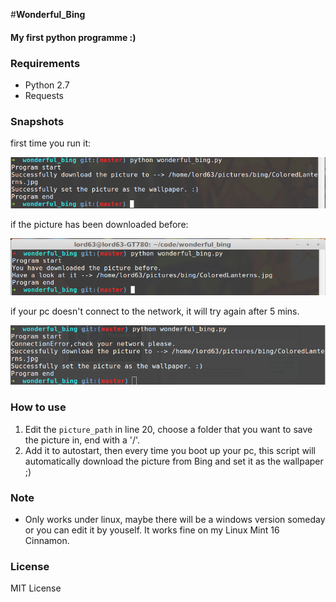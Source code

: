 #**Wonderful_Bing**


#### My first python programme :)

### **Requirements**
* Python 2.7
* Requests

### **Snapshots**

first time you run it:

![](./img/01.png)

if the picture has been downloaded before:

![](./img/02.png)

if your pc doesn't connect to the network, it will try again after 5 mins.

![](./img/03.png)

### **How to use**
1.  Edit the `picture_path` in line 20, choose a folder that you want to 
    save the picture in, end with a '/'.
2.  Add it to autostart, then every time you boot up your pc, this script will 
    automatically download the picture from Bing and set it as the wallpaper ;)

### **Note**
*  Only works under linux, maybe there will be a windows version someday or you 
   can edit it by youself. It works fine on my Linux Mint 16 Cinnamon.

### **License**
MIT License


